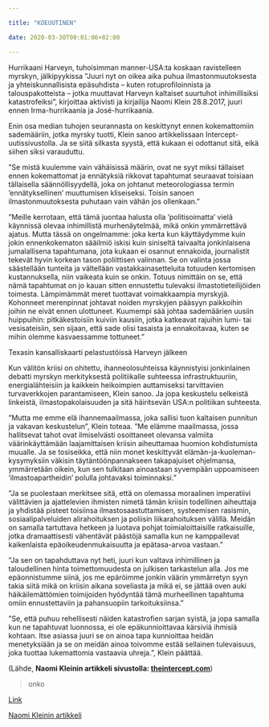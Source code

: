 ```yaml
---

title: "KOEUUTINEN"

date: 2020-03-30T00:01:06+02:00

---
```






Hurrikaani Harveyn, tuhoisimman manner-USA:ta koskaan ravistelleen myrskyn, jälkipyykissa ”Juuri nyt on oikea aika puhua ilmastonmuutoksesta ja yhteiskunnallisista epäsuhdista – kuten rotuprofiloinnista ja talouspakotteista – jotka muuttavat Harveyn kaltaiset suurtuhot inhimillisiksi katastrofeiksi”, kirjoittaa aktivisti ja kirjailija Naomi Klein 28.8.2017, juuri ennen Irma-hurrikaania ja José-hurrikaania.

Enin osa median tuhojen seurannasta on keskittynyt ennen kokemattomiin sademääriin, jotka myrsky tuotti, Klein sanoo artikkelissaan Intercept-uutissivustolla. Ja se siitä silkasta syystä, että kukaan ei odottanut sitä, eikä siihen siksi varauduttu.

”Se mistä kuulemme vain vähäisissä määrin, ovat ne syyt miksi tällaiset ennen kokemattomat ja ennätyksiä rikkovat tapahtumat seuraavat toisiaan tällaisella säännöllisyydellä, joka on johtanut meteorologiassa termin ’ennätyksellinen’ muuttumisen kliseiseksi. Toisin sanoen ilmastonmuutoksesta puhutaan vain vähän jos ollenkaan.”

”Meille kerrotaan, että tämä juontaa halusta olla ’politisoimatta’ vielä käynnissä olevaa inhimillistä murhenäytelmää, mikä onkin ymmärrettävä ajatus. Mutta tässä on ongelmamme: joka kerta kun käyttäydymme kuin jokin ennenkokematon sääilmiö iskisi kuin siniseltä taivaalta jonkinlaisena jumalallisena tapahtumana, jota kukaan ei osannut ennakoida, journalistit tekevät hyvin korkean tason poliittisen valinnan. Se on valinta jossa säästellään tunteita ja vältellään vastakkainasetteluita totuuden kertomisen kustannuksella, niin vaikeata kuin se onkin. Totuus nimittäin on se, että nämä tapahtumat on jo kauan sitten ennustettu tulevaksi ilmastotieteilijöiden toimesta. Lämpimämmät meret tuottavat voimakkaampia myrskyjä. Kohonneet merenpinnat johtavat noiden myrskyjen pääsyyn paikkoihin joihin ne eivät ennen ulottuneet. Kuumempi sää johtaa sademäärien uusiin huippuihin: pitkäkestoisiin kuiviin kausiin, jotka katkeavat rajuihin lumi- tai vesisateisiin, sen sijaan, että sade olisi tasaista ja ennakoitavaa, kuten se mihin olemme kasvaessamme tottuneet.”



<img src="https://sharefi.sirv.com/sharefi/texasin-kansalliskaarti-hurrikaani-harvey-moottoritie-tulvaveden-alla.jpg" alt="" /><br />Texasin kansalliskaarti pelastustöissä Harveyn jälkeen



Kun välitön kriisi on ohitettu, ihanneolosuhteissa käynnistyisi jonkinlainen debatti myrskyn merkityksestä politiikalle suhteessa infrastruktuuriin, energialähteisiin ja kaikkein heikoimpien auttamiseksi tarvittavien turvaverkkojen parantamiseen, Klein sanoo. Ja jopa keskustelu selkeistä linkeistä, ilmastopakolaisuuden ja sitä häiritsevän USA:n politiikan suhteesta.

”Mutta me emme elä ihannemaailmassa, joka sallisi tuon kaltaisen punnitun ja vakavan keskustelun”, Klein toteaa. ”Me elämme maailmassa, jossa hallitsevat tahot ovat ilmiselvästi osoittaneet olevansa valmiita väärinkäyttämään laajamittaisen kriisin aiheuttamaa huomion kohdistumista muualle. Ja se tosiseikka, että niin monet keskittyvät elämän-ja-kuoleman-kysymyksiin väkisin täytäntöönpannakseen takapajuiset ohjelmansa, ymmärretään oikein, kun sen tulkitaan ainoastaan syvempään uppoamiseen ’ilmastoapartheidin’ polulla johtavaksi toiminnaksi.”

”Ja se puolestaan merkitsee sitä, että on olemassa moraalinen imperatiivi välittävien ja ajattelevien ihmisten nimetä tämän kriisin todellinen aiheuttaja ja yhdistää pisteet toisiinsa ilmastosaastuttamisen, systeemisen rasismin, sosiaalipalveluiden alirahoituksen ja poliisin liikarahoituksen välillä. Meidän on samalla tartuttava hetkeen ja luotava pohjat toimialoittaisille ratkaisuille, jotka dramaattisesti vähentävät päästöjä samalla kun ne kamppailevat kaikenlaista epäoikeudenmukaisuutta ja epätasa-arvoa vastaan.”

”Ja sen on tapahduttava nyt heti, juuri kun valtava inhimillinen ja taloudellinen hinta toimettomuudesta on julkisen tarkastelun alla. Jos me epäonnistumme siinä, jos me epäröimme jonkin väärin ymmärretyn syyn takia siitä mikä on kriisin aikana soveliasta ja mikä ei, se jättää oven auki häikäilemättömien toimijoiden hyödyntää tämä murheellinen tapahtuma omiin ennustettaviin ja pahansuopiin tarkoituksiinsa.”

”Se, että puhuu rehellisesti näiden katastrofien sarjan syistä, ja jopa samalla kun ne tapahtuvat luonnossa, ei ole epäkunnioittavaa kärsiviä ihmisiä kohtaan. Itse asiassa juuri se on ainoa tapa kunnioittaa heidän menetyksiään ja se on meidän ainoa toivomme estää sellainen tulevaisuus, joka tuottaa lukemattomia vastaavia uhreja.”, Klein päättää.

(Lähde, <b>Naomi Kleinin artikkeli sivustolla: <a href="//theintercept.com/2017/08/28/harvey-didnt-come-out-of-the-blue-now-is-the-time-to-talk-about-climate-change/"  target="_blank" rel="nofollow noopener" class="external">theintercept.com</a></b>)



> onko





[Link](http://a.com)

[Naomi Kleinin artikkeli](https://theintercept.com/2017/08/28/harvey-didnt-come-out-of-the-blue-now-is-the-time-to-talk-about-climate-change/)